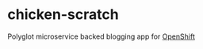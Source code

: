 # chicken-scratch
Polyglot microservice backed blogging app for [OpenShift](https://github.com/openshift/origin)


